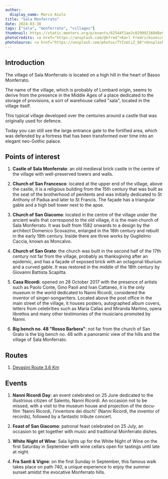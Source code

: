 ```yaml
---
author:
  display_name: Marco Aiolo
title: "Sala Monferrato"
date: 2024-03-30
tags: ["sala", "monferrato", "villages"]
thumbnail: https://static.meeters.org/p/events/62544f1ae2c029992160d8e9/dc2ede5d-6341-4828-bf94-dcd3fab1fa05.jpg
photoCredits: <a href="https://unsplash.com/@kfred">Karl Fredrickson</a>
photoSource: <a href="https://unsplash.com/photos/TYIzeCiZ_60">Unsplash</a>
---
```


## Introduction

The village of Sala Monferrato is located on a high hill in the heart of Basso Monferrato.

The name of the village, which is probably of Lombard origin, seems to derive from the presence in the Middle Ages of a place dedicated to the storage of provisions, a sort of warehouse called "sala", located in the village itself.

This typical village developed over the centuries around a castle that was originally used for defence.

Today you can still see the large entrance gate to the fortified area, which was defended by a fortress that has been transformed over time into an elegant neo-Gothic palace.

## Points of interest

1. **Castle of Sala Monferrato**: an old medieval brick castle in the centre of the village with well-preserved towers and walls.

2. **Church of San Francesco**: located at the upper end of the village, above the castle, it is a religious building from the 15th century that was built as the seat of the brotherhood of penitents and was initially dedicated to St Anthony of Padua and later to St Francis. The façade has a triangular gable and a high bell tower next to the apse.

3. **Church of San Giacomo**: located in the centre of the village under the ancient walls that correspond to the old village, it is the main church of Sala Monferrato. 
It was built from 1582 onwards to a design by the architect Domenico Scovazino, enlarged in the 18th century and rebuilt in the early 19th century. Inside there are three works by Guglielmo Caccia, known as Moncalvo.

4. **Church of San Grato**: the church was built in the second half of the 17th century not far from the village, probably as thanksgiving after an epidemic, and has a façade of exposed brick with an octagonal tiburium and a curved gable. It was restored in the middle of the 18th century by Giovanni Battista Scapitta.

5. **Casa Ricordi**: opened on 28 October 2017 with the presence of artists such as Paolo Conte, Gino Paoli and Ivan Cattaneo, it is the only museum in the world dedicated to Nanni Ricordi, considered the inventor of singer-songwriters. 
Located above the post office in the main street of the village, it houses posters, autographed album covers, letters from celebrities such as Maria Callas and Miranda Martino, opera librettos and many other testimonies of the musicians promoted by Nanni.

6. **Big bench no. 48 "Rosso Barbera"**: not far from the church of San Grato is the big bench no. 48 with a panoramic view of the hills and the village of Sala Monferrato.

## Routes

1. [Devasini Route 3.6 Km](https://monfit.netlify.app/en/blog/treville-devasini_track/)

## Events

1. **Nanni Ricordi Day**: an event celebrated on 25 June dedicated to the illustrious citizen of Salento, Nanni Ricordi. An occasion not to be missed, with a visit to the museum house and projection of the docu-film 'Nanni Ricordi, l'inventore dei dischi' (Nanni Ricordi, the inventor of records), followed by a fantastic tribute concert.

2. **Feast of San Giacomo**: patronal feast celebrated on 25 July, an occasion to get together with music and traditional Monferrato dishes.

3. **White Night of Wine**: Sala lights up for the White Night of Wine on the first Saturday in September with wine cellars open for tastings until late at night.

4. **Fra Santi & Vigne**: on the first Sunday in September, this famous walk takes place on path 740, a unique experience to enjoy the summer sunset amidst the evocative Monferrato hills.

